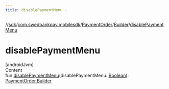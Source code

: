 ```yaml
---
title: disablePaymentMenu -
---
```

//[sdk](../../../../index)/[com.swedbankpay.mobilesdk](../../index)/[PaymentOrder](../index)/[Builder](index)/[disablePaymentMenu](disable-payment-menu)



# disablePaymentMenu  
[androidJvm]  
Content  
fun [disablePaymentMenu](disable-payment-menu)(disablePaymentMenu: [Boolean](https://kotlinlang.org/api/latest/jvm/stdlib/kotlin/-boolean/index.html)): [PaymentOrder.Builder](index)  



